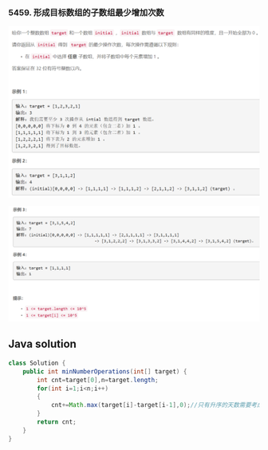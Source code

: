 ### 5459. 形成目标数组的子数组最少增加次数

<img src="1.png" alt=" " title="." style="zoom:150%;" />  

![ ](2.png ".")


## Java solution
```java
class Solution {
    public int minNumberOperations(int[] target) {
        int cnt=target[0],n=target.length;
        for(int i=1;i<n;i++)
        {
            cnt+=Math.max(target[i]-target[i-1],0);//只有升序的天数需要考虑(降序的天数已经算在升序天数之内) 选择子数组限制了每个升序序列不许单独计算
        }
        return cnt;
    }
}
```

